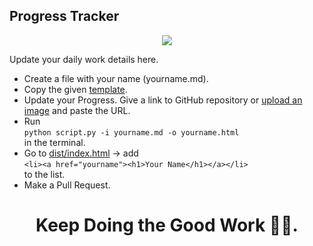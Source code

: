 ## Progress Tracker

<p align="center">
  <img src="https://cdn.theatlantic.com/media/files/2022/progress/progress-share.png" />
</p>

Update your daily work details here.
- Create a file with your name (yourname.md).
- Copy the given [template](https://github.com/FOSS-Community/progress-tracker/blob/main/template.md).
- Update your Progress. Give a link to GitHub repository or [upload an image](https://imgbb.com/) and paste the URL.
- Run <br> `python script.py -i yourname.md -o yourname.html` <br> in the terminal.
- Go to [dist/index.html](https://github.com/FOSS-Community/progress-tracker/blob/main/dist/index.html#L40) -> add <br>       `<li><a href="yourname"><h1>Your Name</h1></a></li>` <br>to the list.
- Make a Pull Request.
<center>
<h1> Keep Doing the Good Work ✌🏻.
</center>

